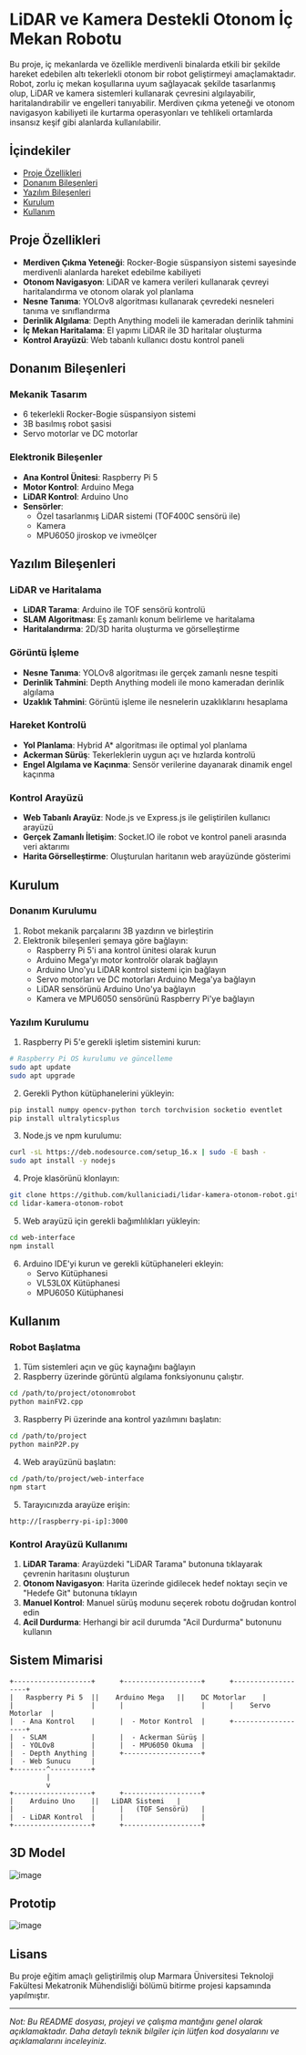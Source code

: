 # LiDAR ve Kamera Destekli Otonom İç Mekan Robotu

Bu proje, iç mekanlarda ve özellikle merdivenli binalarda etkili bir şekilde hareket edebilen altı tekerlekli otonom bir robot geliştirmeyi amaçlamaktadır. Robot, zorlu iç mekan koşullarına uyum sağlayacak şekilde tasarlanmış olup, LiDAR ve kamera sistemleri kullanarak çevresini algılayabilir, haritalandırabilir ve engelleri tanıyabilir. Merdiven çıkma yeteneği ve otonom navigasyon kabiliyeti ile kurtarma operasyonları ve tehlikeli ortamlarda insansız keşif gibi alanlarda kullanılabilir.

## İçindekiler

- [Proje Özellikleri](#proje-özellikleri)
- [Donanım Bileşenleri](#donanım-bileşenleri)
- [Yazılım Bileşenleri](#yazılım-bileşenleri)
- [Kurulum](#kurulum)
- [Kullanım](#kullanım)

## Proje Özellikleri

- **Merdiven Çıkma Yeteneği**: Rocker-Bogie süspansiyon sistemi sayesinde merdivenli alanlarda hareket edebilme kabiliyeti
- **Otonom Navigasyon**: LiDAR ve kamera verileri kullanarak çevreyi haritalandırma ve otonom olarak yol planlama
- **Nesne Tanıma**: YOLOv8 algoritması kullanarak çevredeki nesneleri tanıma ve sınıflandırma
- **Derinlik Algılama**: Depth Anything modeli ile kameradan derinlik tahmini
- **İç Mekan Haritalama**: El yapımı LiDAR ile 3D haritalar oluşturma
- **Kontrol Arayüzü**: Web tabanlı kullanıcı dostu kontrol paneli

## Donanım Bileşenleri

### Mekanik Tasarım
- 6 tekerlekli Rocker-Bogie süspansiyon sistemi
- 3B basılmış robot şasisi
- Servo motorlar ve DC motorlar

### Elektronik Bileşenler
- **Ana Kontrol Ünitesi**: Raspberry Pi 5
- **Motor Kontrol**: Arduino Mega
- **LiDAR Kontrol**: Arduino Uno
- **Sensörler**:
  - Özel tasarlanmış LiDAR sistemi (TOF400C sensörü ile)
  - Kamera
  - MPU6050 jiroskop ve ivmeölçer

## Yazılım Bileşenleri

### LiDAR ve Haritalama
- **LiDAR Tarama**: Arduino ile TOF sensörü kontrolü
- **SLAM Algoritması**: Eş zamanlı konum belirleme ve haritalama
- **Haritalandırma**: 2D/3D harita oluşturma ve görselleştirme

### Görüntü İşleme
- **Nesne Tanıma**: YOLOv8 algoritması ile gerçek zamanlı nesne tespiti
- **Derinlik Tahmini**: Depth Anything modeli ile mono kameradan derinlik algılama
- **Uzaklık Tahmini**: Görüntü işleme ile nesnelerin uzaklıklarını hesaplama

### Hareket Kontrolü
- **Yol Planlama**: Hybrid A* algoritması ile optimal yol planlama
- **Ackerman Sürüş**: Tekerleklerin uygun açı ve hızlarda kontrolü
- **Engel Algılama ve Kaçınma**: Sensör verilerine dayanarak dinamik engel kaçınma

### Kontrol Arayüzü
- **Web Tabanlı Arayüz**: Node.js ve Express.js ile geliştirilen kullanıcı arayüzü
- **Gerçek Zamanlı İletişim**: Socket.IO ile robot ve kontrol paneli arasında veri aktarımı
- **Harita Görselleştirme**: Oluşturulan haritanın web arayüzünde gösterimi

## Kurulum

### Donanım Kurulumu

1. Robot mekanik parçalarını 3B yazdırın ve birleştirin
2. Elektronik bileşenleri şemaya göre bağlayın:
   - Raspberry Pi 5'i ana kontrol ünitesi olarak kurun
   - Arduino Mega'yı motor kontrolör olarak bağlayın
   - Arduino Uno'yu LiDAR kontrol sistemi için bağlayın
   - Servo motorları ve DC motorları Arduino Mega'ya bağlayın
   - LiDAR sensörünü Arduino Uno'ya bağlayın
   - Kamera ve MPU6050 sensörünü Raspberry Pi'ye bağlayın

### Yazılım Kurulumu

1. Raspberry Pi 5'e gerekli işletim sistemini kurun:
```bash
# Raspberry Pi OS kurulumu ve güncelleme
sudo apt update
sudo apt upgrade
```

2. Gerekli Python kütüphanelerini yükleyin:
```bash
pip install numpy opencv-python torch torchvision socketio eventlet
pip install ultralyticsplus
```

3. Node.js ve npm kurulumu:
```bash
curl -sL https://deb.nodesource.com/setup_16.x | sudo -E bash -
sudo apt install -y nodejs
```

4. Proje klasörünü klonlayın:
```bash
git clone https://github.com/kullaniciadi/lidar-kamera-otonom-robot.git
cd lidar-kamera-otonom-robot
```

5. Web arayüzü için gerekli bağımlılıkları yükleyin:
```bash
cd web-interface
npm install
```

6. Arduino IDE'yi kurun ve gerekli kütüphaneleri ekleyin:
   - Servo Kütüphanesi
   - VL53L0X Kütüphanesi
   - MPU6050 Kütüphanesi

## Kullanım

### Robot Başlatma

1. Tüm sistemleri açın ve güç kaynağını bağlayın
2. Raspberry üzerinde görüntü algılama fonksiyonunu çalıştır.

```bash
cd /path/to/project/otonomrobot
python mainFV2.cpp
```

3. Raspberry Pi üzerinde ana kontrol yazılımını başlatın:
```bash
cd /path/to/project
python mainP2P.py
```

4. Web arayüzünü başlatın:
```bash
cd /path/to/project/web-interface
npm start
```

5. Tarayıcınızda arayüze erişin:
```
http://[raspberry-pi-ip]:3000
```

### Kontrol Arayüzü Kullanımı

1. **LiDAR Tarama**: Arayüzdeki "LiDAR Tarama" butonuna tıklayarak çevrenin haritasını oluşturun
2. **Otonom Navigasyon**: Harita üzerinde gidilecek hedef noktayı seçin ve "Hedefe Git" butonuna tıklayın
3. **Manuel Kontrol**: Manuel sürüş modunu seçerek robotu doğrudan kontrol edin
4. **Acil Durdurma**: Herhangi bir acil durumda "Acil Durdurma" butonunu kullanın

## Sistem Mimarisi

```
+-------------------+      +-------------------+      +-------------------+
|   Raspberry Pi 5  ||    Arduino Mega   ||    DC Motorlar    |
|                   |      |                   |      |    Servo Motorlar  |
|  - Ana Kontrol    |      |  - Motor Kontrol  |      +-------------------+
|  - SLAM           |      |  - Ackerman Sürüş |
|  - YOLOv8         |      |  - MPU6050 Okuma  |
|  - Depth Anything |      +-------------------+
|  - Web Sunucu     |
+--------^----------+
         |
         v
+-------------------+      +-------------------+
|    Arduino Uno    ||   LiDAR Sistemi   |
|                   |      |   (TOF Sensörü)   |
|  - LiDAR Kontrol  |      |                   |
+-------------------+      +-------------------+
```
## 3D Model
![image](https://github.com/user-attachments/assets/b2b7dca7-3083-4412-bb6d-6994e481c99b)

## Prototip

![image](https://github.com/user-attachments/assets/fc917fcd-366a-431f-afd7-736e6079458f)


## Lisans

Bu proje eğitim amaçlı geliştirilmiş olup Marmara Üniversitesi Teknoloji Fakültesi Mekatronik Mühendisliği bölümü bitirme projesi kapsamında yapılmıştır.

---

*Not: Bu README dosyası, projeyi ve çalışma mantığını genel olarak açıklamaktadır. Daha detaylı teknik bilgiler için lütfen kod dosyalarını ve açıklamalarını inceleyiniz.*
